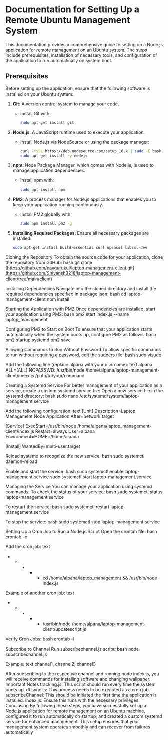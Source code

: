 # Documentation for Setting Up a Remote Ubuntu Management System

This documentation provides a comprehensive guide to setting up a Node.js application for remote management on an Ubuntu system. The steps include prerequisites, installation of necessary tools, and configuration of the application to run automatically on system boot.

## Prerequisites

Before setting up the application, ensure that the following software is installed on your Ubuntu system:

1. **Git**: A version control system to manage your code.
   - Install Git with:
     ```bash
     sudo apt-get install git
     ```

2. **Node.js**: A JavaScript runtime used to execute your application.
   - Install Node.js via NodeSource or using the package manager:
     ```bash
     curl -fsSL https://deb.nodesource.com/setup_16.x | sudo -E bash -
     sudo apt-get install -y nodejs
     ```

3. **npm**: Node Package Manager, which comes with Node.js, is used to manage application dependencies.
   - Install npm with:
     ```bash
     sudo apt install npm 
     ```

4. **PM2**: A process manager for Node.js applications that enables you to keep your application running continuously.
   - Install PM2 globally with:
     ```bash
     sudo npm install pm2 -g
     ```

5. **Installing Required Packages**: Ensure all necessary packages are installed:
   ```bash
   sudo apt-get install build-essential curl openssl libssl-dev

Cloning the Repository
To obtain the source code for your application, clone the repository from GitHub:
bash
git clone [https://github.com/navgurukul/laptop-management-client.git](https://github.com/Shivansh3218/laptop-management-client/tree/main/client)

Installing Dependencies
Navigate into the cloned directory and install the required dependencies specified in package.json:
bash
cd laptop-management-client
npm install

Starting the Application with PM2
Once dependencies are installed, start your application using PM2:
bash
pm2 start index.js --name laptop_management

Configuring PM2 to Start on Boot
To ensure that your application starts automatically when the system boots up, configure PM2 as follows:
bash
pm2 startup systemd
pm2 save

Allowing Commands to Run Without Password
To allow specific commands to run without requiring a password, edit the sudoers file:
bash
sudo visudo

Add the following line (replace alpana with your username):
text
alpana ALL=(ALL) NOPASSWD: /usr/bin/node /home/alpana/laptop-management-client/index.js /path/to/your/command

Creating a Systemd Service
For better management of your application as a service, create a custom systemd service file:
Open a new service file in the systemd directory:
bash
sudo nano /etc/systemd/system/laptop-management.service

Add the following configuration:
text
[Unit]
Description=Laptop Management Node Application
After=network.target

[Service]
ExecStart=/usr/bin/node /home/alpana/laptop_management-client/index.js
Restart=always
User=alpana
Environment=HOME=/home/alpana

[Install]
WantedBy=multi-user.target

Reload systemd to recognize the new service:
bash
sudo systemctl daemon-reload

Enable and start the service:
bash
sudo systemctl enable laptop-management.service
sudo systemctl start laptop-management.service

Managing the Service
You can manage your application using systemd commands:
To check the status of your service:
bash
sudo systemctl status laptop-management.service

To restart the service:
bash
sudo systemctl restart laptop-management.service

To stop the service:
bash
sudo systemctl stop laptop-management.service

Setting Up a Cron Job to Run a Node.js Script
Open the crontab file:
bash
crontab -e

Add the cron job:
text
* * * * * cd /home/alpana/laptop_management && /usr/bin/node index.js 

Example of another cron job:
text
* * * * * /usr/bin/node /home/alpana/laptop-management-client/updatescript.js 

Verify Cron Jobs:
bash
crontab -l 

Subscribe to Channel
Run subscribechannel.js script:
bash
node subscribechannel.js 

Example:
text
channel1, channel2, channel3 

After subscribing to the respective channel and running node index.js, you will receive commands for installing software and changing wallpaper.
Important Notes
tracking.js: This script should run every time the system boots up.
dbsync.js: This process needs to be executed as a cron job.
subscribeChannel: This should be initiated the first time the application is installed.
index.js: Ensure this runs with the necessary privileges.
Conclusion
By following these steps, you have successfully set up a Node.js application for remote management on an Ubuntu machine, configured it to run automatically on startup, and created a custom systemd service for enhanced management. This setup ensures that your management system operates smoothly and can recover from failures automatically
